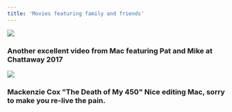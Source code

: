 ```yaml
---
title: 'Movies featuring family and friends'
---
```


![](https://youtu.be/5h_SJwfl_Oo)
### Another excellent video from Mac featuring Pat and Mike at Chattaway 2017

![](https://youtu.be/Hw_M3EUqH5c)
### Mackenzie Cox "The Death of My 450" Nice editing Mac, sorry to make you re-live the pain.

